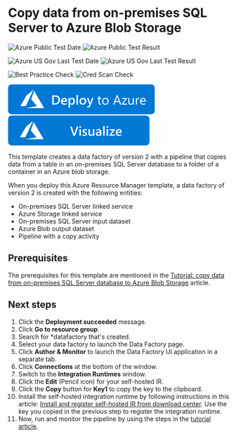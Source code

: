 # Copy data from on-premises SQL Server to Azure Blob Storage

![Azure Public Test Date](https://azurequickstartsservice.blob.core.windows.net/badges/101-data-factory-v2-onprem-sql-to-blob-copy/PublicLastTestDate.svg)
![Azure Public Test Result](https://azurequickstartsservice.blob.core.windows.net/badges/101-data-factory-v2-onprem-sql-to-blob-copy/PublicDeployment.svg)

![Azure US Gov Last Test Date](https://azurequickstartsservice.blob.core.windows.net/badges/101-data-factory-v2-onprem-sql-to-blob-copy/FairfaxLastTestDate.svg)
![Azure US Gov Last Test Result](https://azurequickstartsservice.blob.core.windows.net/badges/101-data-factory-v2-onprem-sql-to-blob-copy/FairfaxDeployment.svg)

![Best Practice Check](https://azurequickstartsservice.blob.core.windows.net/badges/101-data-factory-v2-onprem-sql-to-blob-copy/BestPracticeResult.svg)
![Cred Scan Check](https://azurequickstartsservice.blob.core.windows.net/badges/101-data-factory-v2-onprem-sql-to-blob-copy/CredScanResult.svg)

[![Deploy to Azure](https://raw.githubusercontent.com/Azure/azure-quickstart-templates/master/1-CONTRIBUTION-GUIDE/images/deploytoazure.svg?sanitize=true)](https://portal.azure.com/#create/Microsoft.Template/uri/https%3A%2F%2Fraw.githubusercontent.com%2FAzure%2Fazure-quickstart-templates%2Fmaster%2F101-data-factory-v2-blob-to-sql-copy%2Fazuredeploy.json)
[![Visualize](https://raw.githubusercontent.com/Azure/azure-quickstart-templates/master/1-CONTRIBUTION-GUIDE/images/visualizebutton.svg?sanitize=true)](http://armviz.io/#/?load=https%3A%2F%2Fraw.githubusercontent.com%2FAzure%2Fazure-quickstart-templates%2Fmaster%2F101-data-factory-v2-blob-to-sql-copy%2Fazuredeploy.json)

This template creates a data factory of version 2 with a pipeline that copies data from a table in an on-premises SQL Server database to a folder of a container in an Azure blob storage.  

When you deploy this Azure Resource Manager template, a data factory of version 2 is created with the following entities: 

- On-premises SQL Server linked service
- Azure Storage linked service 
- On-premises SQL Server input dataset
- Azure Blob output dataset
- Pipeline with a copy activity

## Prerequisites
The prerequisites for this template are mentioned in the [Tutorial: copy data from on-premises SQL Server database to Azure Blob Storage](https://docs.microsoft.com/en-us/azure/data-factory/tutorial-hybrid-copy-portal#prerequisites) article.

## Next steps
1. Click the **Deployment succeeded** message.
2. Click **Go to resource group**.
3. Search for *datafactory that's created. 
4. Select your data factory to launch the Data Factory page. 
5. Click **Author & Monitor** to launch the Data Factory UI application in a separate tab.
6. Click **Connections** at the bottom of the window.
7. Switch to the **Integration Runtimes** window.
8. Click the **Edit** (Pencil icon) for your self-hosted IR. 
9. Click the **Copy** button for **Key1** to copy the key to the clipboard. 
10. Install  the self-hosted integration runtime by following instructions in this article: [Install and register self-hosted IR from download center](https://docs.microsoft.com/en-us/azure/data-factory/create-self-hosted-integration-runtime#install-and-register-self-hosted-ir-from-download-center). Use the key you copied in the previous step to register the integration runtime.
11. Now, run and monitor the pipeline by using the steps in the [tutorial article](https://docs.microsoft.com/en-us/azure/data-factory/tutorial-hybrid-copy-portal#trigger-a-pipeline-run).




